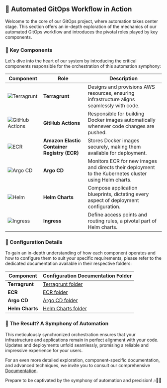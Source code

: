 ## 🚀 Automated GitOps Workflow in Action

Welcome to the core of our GitOps project, where automation takes center stage. This section offers an in-depth exploration of the mechanics of our automated GitOps workflow and introduces the pivotal roles played by key components.

### 🧰 Key Components

Let's dive into the heart of our system by introducing the critical components responsible for the orchestration of this automation symphony:

| Component                | Role                                                   | Description                                                  |
|--------------------------|--------------------------------------------------------|--------------------------------------------------------------|
| ![Terragrunt](https://example.com/terragrunt.png) | **Terragrunt** |Designs and provisions AWS resources, ensuring infrastructure aligns seamlessly with code.        |
| ![GitHub Actions](https://example.com/github-actions.png) | **GitHub Actions** | Responsible for building Docker images automatically whenever code changes are pushed. |
| ![ECR](https://example.com/ecr.png) | **Amazon Elastic Container Registry (ECR)** |  Stores Docker images securely, making them available for deployment. |
| ![Argo CD](https://example.com/argo-cd.png) | **Argo CD** | Monitors ECR for new images and directs their deployment to the Kubernetes cluster using Helm charts. |
| ![Helm](https://example.com/helm.png) | **Helm Charts** | Compose application blueprints, dictating every aspect of deployment configuration. |
| ![Ingress](https://example.com/ingress.png) | **Ingress** | Define access points and routing rules, a pivotal part of Helm charts. |

### 📜 Configuration Details

To gain an in-depth understanding of how each component operates and how to configure them to suit your specific requirements, please refer to the dedicated documentation available in their respective folders:

| Component                | Configuration Documentation Folder |
|--------------------------|-----------------------------------|
| **Terragrunt** | [Terragrunt folder](link-to-terragrunt) |
| **ECR** | [ECR folder](link-to-ecr) |
| **Argo CD** | [Argo CD folder](link-to-argo-cd) |
| **Helm Charts** | [Helm Charts folder](link-to-helm-charts) |

### 🚀 The Result? A Symphony of Automation

This meticulously synchronized orchestration ensures that your infrastructure and applications remain in perfect alignment with your code. Updates and deployments unfold seamlessly, promising a reliable and impressive experience for your users.

For an even more detailed exploration, component-specific documentation, and advanced techniques, we invite you to consult our comprehensive [Documentation](link-to-documentation).

Prepare to be captivated by the symphony of automation and precision! 🎶🌟🚀
